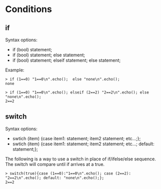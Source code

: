 # Conditions

## if

Syntax options:
* if (bool) statement;
* if (bool) statement; else statement;
* if (bool) statement; elseif statement; else statement;

Example:
```
> if (1==0) "1==0\n".echo();  else "none\n".echo();
none

> if (1==0) "1==0\n".echo(); elseif (2==2) "2==2\n".echo(); else "none\n".echo();
2==2
```

## switch

Syntax options:
* swtich (item) {case item1: statement; item2 statement; etc...;};
* swtich (item) {case item1: statement; item2 statement; etc...; default: statement;};

The following is a way to use a switch in place of if/ifelse/else sequence. The switch will compare until if arrives at a true.

```
> switch(true){case (1==0):"1==0\n".echo(); case (2==2): "2==2\n".echo(); default: "none\n".echo();};
2==2
```
